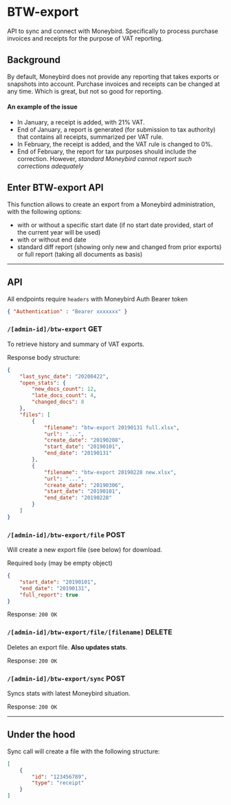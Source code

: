 # BTW-export

API to sync and connect with Moneybird.
Specifically to process purchase invoices and receipts for the purpose of VAT reporting.

## Background
By default, Moneybird does not provide any reporting that takes exports or snapshots into account.
Purchase invoices and receipts can be changed at any time. Which is great, but not so good for reporting. 

#### An example of the issue
- In January, a receipt is added, with 21% VAT.
- End of January, a report is generated (for submission to tax authority) that contains all receipts, summarized per VAT rule.
- In February, the receipt is added, and the VAT rule is changed to 0%.
- End of February, the report for tax purposes should include the correction. However, *standard Moneybird cannot report such corrections adequately*

## Enter BTW-export API
This function allows to create an export from a Moneybird administration, with the following options:
- with or without a specific start date (if no start date provided, start of the current year will be used)
- with or without end date
- standard diff report (showing only new and changed from prior exports) or full report (taking all documents as basis)

---

## API
All endpoints require `headers` with Moneybird Auth Bearer token
```json
{ "Authentication" : "Bearer xxxxxxx" }
```

### `/[admin-id]/btw-export` GET
To retrieve history and summary of VAT exports.

Response body structure:
```json
{
    "last_sync_date": "20200422",
    "open_stats": {
        "new_docs_count": 12,
        "late_docs_count": 4,
        "changed_docs": 8
    },
    "files": [
        {
            "filename": "btw-export 20190131 full.xlsx", 
            "url": "...",
            "create_date": "20190208",
            "start_date": "20190101",
            "end_date": "20190131"
        },
        { 
            "filename": "btw-export 20190228 new.xlsx", 
            "url": "...",
            "create_date": "20190306",
            "start_date": "20190101",
            "end_date": "20190228"
        }
    ]
}
```

### `/[admin-id]/btw-export/file` POST
Will create a new export file (see below) for download.

Required `body` (may be empty object)
```json
{ 
    "start_date": "20190101",
    "end_date": "20190131",
    "full_report": true
}
```

Response: `200 OK`

### `/[admin-id]/btw-export/file/[filename]` DELETE
Deletes an export file.
**Also updates stats**.

Response: `200 OK`

### `/[admin-id]/btw-export/sync` POST
Syncs stats with latest Moneybird situation.

Response: `200 OK`

---

## Under the hood

Sync call will create a file with the following structure:
```json
[
    {
        "id": "123456789",
        "type": "receipt"
    }
]
```